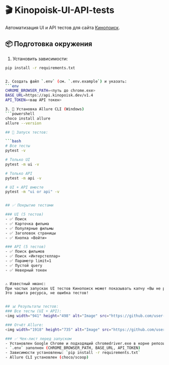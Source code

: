 # 🎬 Kinopoisk-UI-API-tests

Автоматизация UI и API тестов для сайта [Кинопоиск](https://www.kinopoisk.ru/).

## 📦 Подготовка окружения
1. Установить зависимости:
```bash
pip install -r requirements.txt


2. Создать файл `.env` (см. `.env.example`) и указать:
```env
CHROME_BROWSER_PATH=<путь до chrome.exe>
BASE_URL=https://api.kinopoisk.dev/v1.4
API_TOKEN=<ваш API токен>

3. 🧰 Установка Allure CLI (Windows)
```powershell
choco install allure
allure --version

## 🚀 Запуск тестов:

```bash
# Все тесты
pytest -v

# Только UI
pytest -m ui -v

# Только API
pytest -m api -v

# UI + API вместе
pytest -m "ui or api" -v


## ✅ Покрытие тестами

### UI (5 тестов)
- ✅ Поиск
- ✅ Карточка фильма
- ✅ Популярные фильмы
- ✅ Заголовок страницы
- ✅ Кнопка «Войти»

### API (5 тестов)
- ✅ Поиск фильмов
- ✅ Поиск «Интерстеллар»
- ✅ Параметр limit=1
- ✅ Пустой query
- ✅ Неверный токен


⚠️ Известный нюанс:
При частых запусках UI тестов Кинопоиск может показывать капчу «Вы не робот?».  
Это защита ресурса, не ошибка тестов!


## 📊 Результаты тестов:
### Все тесты (UI + API):
<img width="941" height="498" alt="Image" src="https://github.com/user-attachments/assets/e75cc30a-2d87-4f70-bc86-d879408c53c3" />

### Отчёт Allure:
<img width="1918" height="735" alt="Image" src="https://github.com/user-attachments/assets/fbb595b2-23e8-4a5f-b4a0-d1a21f2d98bd" />

### ✅ Чек-лист перед запуском
- Установлен Google Chrome и подходящий chromedriver.exe в корне репозитория
- `.env` заполнен (CHROME_BROWSER_PATH, BASE_URL, API_TOKEN)
- Зависимости установлены: `pip install -r requirements.txt`
- Allure CLI установлен (choco/scoop)
